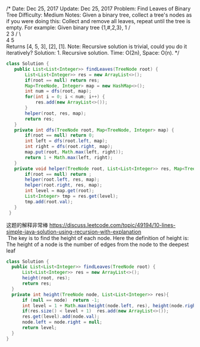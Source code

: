 /*
 Date:       Dec 25, 2017
 Update:     Dec 25, 2017
 Problem:    Find Leaves of Binary Tree
 Difficulty: Medium
 Notes:
 Given a binary tree, collect a tree's nodes as if you were doing this: Collect and remove all leaves, repeat until the tree is
 empty.
 For example:
 Given binary tree {1,#,2,3},
          1
         / \
        2   3
       / \     
      4   5    
 Returns [4, 5, 3], [2], [1].
 Note: Recursive solution is trivial, could you do it iteratively?
 Solution: 1. Recursive solution.      Time: O(2n), Space: O(n).
 */
 ```java
 class Solution {
    public List<List<Integer>> findLeaves(TreeNode root) {
        List<List<Integer>> res = new ArrayList<>();
        if(root == null) return res;
        Map<TreeNode, Integer> map = new HashMap<>();
        int num = dfs(root, map);
        for(int i = 0; i < num; i++) {
            res.add(new ArrayList<>());
        }
        helper(root, res, map);
        return res;
    }
    private int dfs(TreeNode root, Map<TreeNode, Integer> map) {
        if(root == null) return 0;
        int left = dfs(root.left, map);
        int right = dfs(root.right, map);
        map.put(root, Math.max(left, right));
        return 1 + Math.max(left, right);
    }
    private void helper(TreeNode root, List<List<Integer>> res, Map<TreeNode, Integer> map) {
        if(root == null) return ;
        helper(root.left, res, map);
        helper(root.right, res, map);
        int level = map.get(root);
        List<Integer> tmp = res.get(level);
        tmp.add(root.val);
    }
  }
  ```
  这题的解释非常棒 https://discuss.leetcode.com/topic/49194/10-lines-simple-java-solution-using-recursion-with-explanation <br>
  The key is to find the height of each node. Here the definition of height is: The height of a node is the number of edges    from the node to the deepest leaf
  
  ```java
  class Solution {
    public List<List<Integer>> findLeaves(TreeNode root) {
        List<List<Integer>> res = new ArrayList<>();
        height(root, res);
        return res;
    }
    private int height(TreeNode node, List<List<Integer>> res){
        if (null == node)  return -1;
        int level = 1 + Math.max(height(node.left, res), height(node.right, res));
        if(res.size() < level + 1)  res.add(new ArrayList<>());
        res.get(level).add(node.val);
        node.left = node.right = null;
        return level;
    }
 }
  ```
